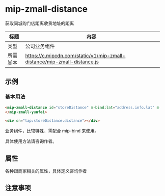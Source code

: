 # mip-zmall-distance

获取同城购门店距离收货地址的距离

标题|内容
----|----
类型|公司业务组件
所需脚本|https://c.mipcdn.com/static/v1/mip-zmall-distance/mip-zmall-distance.js

## 示例

### 基本用法

```html
<mip-zmall-distance id="storeDistance" m-bind:lat="address.info.lat" m-bind:lng="address.info.lng" m-bind:mlat="storeInfo.data.lat" m-bind:mlng="storeInfo.data.lng" url=""></mip-zmall-distance>
</mip-zmall-yunfei>

<div on="tap:storeDistance.distance"></div>
```

业务组件，比较特殊，需配合 mip-bind 来使用。

具体使用方法请咨询作者。



## 属性

各种跟商家相关的属性，具体定义咨询作者


## 注意事项


